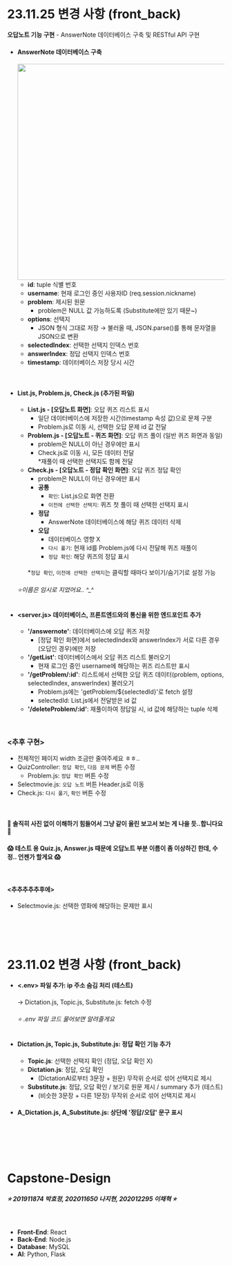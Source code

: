 # 23.11.25 변경 사항 (front_back)
**오답노트 기능 구현** - AnswerNote 데이터베이스 구축 및 RESTful API 구현
- #### AnswerNote 데이터베이스 구축
  <img src="https://github.com/na011109/Capstone-Design/assets/114457973/8b75d015-7af6-4129-b0c4-52d7d752659b.png" width="500" />
  
  - **id**: tuple 식별 번호
  - **username**: 현재 로그인 중인 사용자ID (req.session.nickname)
  - **problem**: 제시된 원문
    - problem은 NULL 값 가능하도록 (Substitute에만 있기 때문~)
  - **options**: 선택지
    - JSON 형식 그대로 저장 → 불러올 때, JSON.parse()를 통해 문자열을 JSON으로 변환
  - **selectedIndex**: 선택한 선택지 인덱스 번호
  - **answerIndex**: 정답 선택지 인덱스 번호
  - **timestamp**: 데이터베이스 저장 당시 시간

<br>

- #### List.js, Problem.js, Check.js (추가된 파일)
  - **List.js - [오답노트 화면]**: 오답 퀴즈 리스트 표시
    - 일단 데이터베이스에 저장한 시간(timestamp 속성 값)으로 문제 구분
    - Problem.js로 이동 시, 선택한 오답 문제 id 값 전달
  - **Problem.js - [오답노트 - 퀴즈 화면]**: 오답 퀴즈 풀이 (일반 퀴즈 화면과 동일)
    - problem은 NULL이 아닌 경우에만 표시
    - Check.js로 이동 시, 모든 데이터 전달
    <br> *재풀이 때 선택한 선택지도 함께 전달
  - **Check.js - [오답노트 - 정답 확인 화면]**: 오답 퀴즈 정답 확인
    - problem은 NULL이 아닌 경우에만 표시
    - **공통**
      - `확인`: List.js으로 화면 전환
      - `이전에 선택한 선택지`: 퀴즈 첫 풀이 때 선택한 선택지 표시
    - **정답**
      - AnswerNote 데이터베이스에 해당 퀴즈 데이터 삭제
    - **오답**
      - 데이터베이스 영향 X
      - `다시 풀기`: 현재 id를 Problem.js에 다시 전달해 퀴즈 재풀이
      - `정답 확인`: 해당 퀴즈의 정답 표시
      <br>
    *`정답 확인`, `이전에 선택한 선택지`는 클릭할 때마다 보이기/숨기기로 설정 가능
  ###### ⭐이름은 임시로 지었어요.. ^_^
- #### <server.js> 데이터베이스, 프론트엔드와의 통신을 위한 엔드포인트 추가
  - **'/answernote'**: 데이터베이스에 오답 퀴즈 저장
    - [정답 확인 화면]에서 selectedIndex와 answerIndex가 서로 다른 경우(오답인 경우)에만 저장 
  - **'/getList'**: 데이터베이스에서 오답 퀴즈 리스트 불러오기
    - 현재 로그인 중인 username에 해당하는 퀴즈 리스트만 표시
  - **'/getProblem/:id'**: 리스트에서 선택한 오답 퀴즈 데이터(problem, options, selectedIndex, answerIndex) 불러오기
    - Problem.js에는 'getProblem/${selectedId}'로 fetch 설정
    - selectedId: List.js에서 전달받은 id 값
  - **'/deleteProblem/:id'**: 재풀이하여 정답일 시, id 값에 해당하는 tuple 삭제

<br>

### <추후 구현>
- 전체적인 페이지 width 조금만 줄여주세요 ㅎㅎ..
- QuizController: `정답 확인`, `다음 문제` 버튼 수정
  - Problem.js: `정답 확인` 버튼 수정 
- Selectmovie.js: `오답 노트` 버튼 Header.js로 이동
- Check.js: `다시 풀기`, `확인` 버튼 수정

<br>

#### 🙏 솔직히 사진 없이 이해하기 힘들어서 그냥 같이 올린 보고서 보는 게 나을 듯..합니다요 🙏
#### 😱 테스트 용 Quiz.js, Answer.js 때문에 오답노트 부분 이름이 좀 이상하긴 한데, 수정.. 언젠가 할게요 😱

<br>

#### <추추추추추후에>
- Selectmovie.js: 선택한 영화에 해당하는 문제만 표시

<br>
<br>
<br>

# 23.11.02 변경 사항 (front_back)
  
- #### <.env> 파일 추가: ip 주소 숨김 처리 (테스트)
   &rightarrow; Dictation.js, Topic.js, Substitute.js: fetch 수정
  <br>
  
  ###### ⭐ .env 파일 코드 물어보면 알려줄게요 

- #### Dictation.js, Topic.js, Substitute.js: 정답 확인 기능 추가
  - **Topic.js**: 선택한 선택지 확인 (정답, 오답 확인 X)
  - **Dictation.js**: 정답, 오답 확인
    - (DictationAI로부터 3문장 + 원문) 무작위 순서로 섞어 선택지로 제시
  - **Substitute.js**: 정답, 오답 확인 / 보기로 원문 제시 / summary 추가 (테스트)
    - (비슷한 3문장 + 다른 1문장) 무작위 순서로 섞어 선택지로 제시
 
- #### A_Dictation.js, A_Substitute.js: 상단에 '정답/오답' 문구 표시

<br>


<br>
<br>
<br>

# Capstone-Design

##### ⭐ 201911874 박효정, 202011650 나지현, 202012295 이채혁 ⭐

<br>

- **Front-End**: React
- **Back-End**: Node.js
- **Database**: MySQL
- **AI**: Python, Flask


<br>


